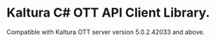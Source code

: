 # Kaltura C# OTT API Client Library.
Compatible with Kaltura OTT server version 5.0.2.42033 and above.
